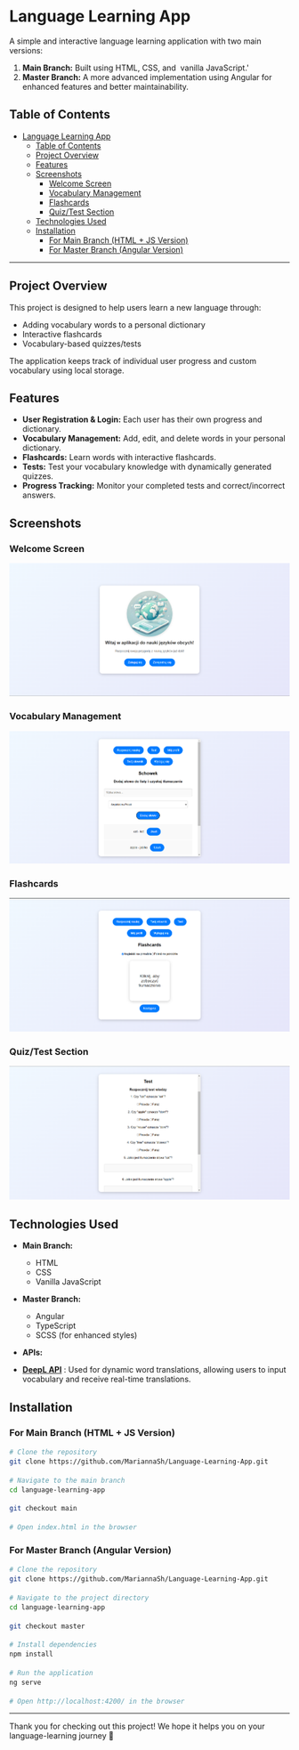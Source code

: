 # Language Learning App

A simple and interactive language learning application with two main versions:

1. **Main Branch:** Built using HTML, CSS, and  vanilla JavaScript.'
2. **Master Branch:** A more advanced implementation using Angular for enhanced features and better maintainability.

## Table of Contents

- [Language Learning App](#language-learning-app)
  - [Table of Contents](#table-of-contents)
  - [Project Overview](#project-overview)
  - [Features](#features)
  - [Screenshots](#screenshots)
    - [Welcome Screen](#welcome-screen)
    - [Vocabulary Management](#vocabulary-management)
    - [Flashcards](#flashcards)
    - [Quiz/Test Section](#quiztest-section)
  - [Technologies Used](#technologies-used)
  - [Installation](#installation)
    - [For Main Branch (HTML + JS Version)](#for-main-branch-html--js-version)
    - [For Master Branch (Angular Version)](#for-master-branch-angular-version)

---

## Project Overview

This project is designed to help users learn a new language through:

- Adding vocabulary words to a personal dictionary
- Interactive flashcards
- Vocabulary-based quizzes/tests

The application keeps track of individual user progress and custom vocabulary using local storage.

## Features

- **User Registration & Login:** Each user has their own progress and dictionary.
- **Vocabulary Management:** Add, edit, and delete words in your personal dictionary.
- **Flashcards:** Learn words with interactive flashcards.
- **Tests:** Test your vocabulary knowledge with dynamically generated quizzes.
- **Progress Tracking:** Monitor your completed tests and correct/incorrect answers.

## Screenshots

### Welcome Screen

![Welcome Screen](my-app/src/assets/screenshots/welcome.png)

### Vocabulary Management

![Vocabulary Management](my-app/src/assets/screenshots/vocabulary.png)

### Flashcards

![Flashcards](my-app/src/assets/screenshots/flashcards.png)

### Quiz/Test Section
![Test](my-app/src/assets/screenshots/test.png)


## Technologies Used

- **Main Branch:**

  - HTML
  - CSS
  - Vanilla JavaScript

- **Master Branch:**

  - Angular
  - TypeScript
  - SCSS (for enhanced styles)

 - **APIs:**
  - **[DeepL API](https://www.deepl.com/docs-api)** : Used for dynamic word translations, allowing users to input vocabulary and receive real-time translations.

## Installation

### For Main Branch (HTML + JS Version)

```bash
# Clone the repository
git clone https://github.com/MariannaSh/Language-Learning-App.git

# Navigate to the main branch
cd language-learning-app

git checkout main

# Open index.html in the browser
```

### For Master Branch (Angular Version)

```bash
# Clone the repository
git clone https://github.com/MariannaSh/Language-Learning-App.git

# Navigate to the project directory
cd language-learning-app

git checkout master

# Install dependencies
npm install

# Run the application
ng serve

# Open http://localhost:4200/ in the browser
```

---

Thank you for checking out this project! We hope it helps you on your language-learning journey 💝

